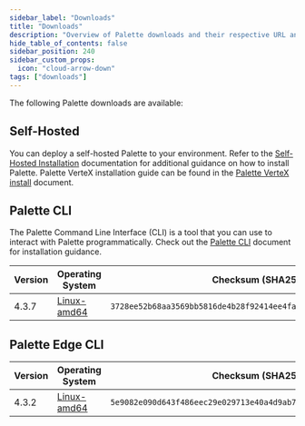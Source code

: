 ```yaml
---
sidebar_label: "Downloads"
title: "Downloads"
description: "Overview of Palette downloads and their respective URL and checksums."
hide_table_of_contents: false
sidebar_position: 240
sidebar_custom_props:
  icon: "cloud-arrow-down"
tags: ["downloads"]
---
```


The following Palette downloads are available:

## Self-Hosted

You can deploy a self-hosted Palette to your environment. Refer to the
[Self-Hosted Installation](enterprise-version/install-palette/install-palette.md) documentation for additional guidance
on how to install Palette. Palette VerteX installation guide can be found in the
[Palette VerteX install](./vertex/install-palette-vertex/install-palette-vertex.md) document.

## Palette CLI

The Palette Command Line Interface (CLI) is a tool that you can use to interact with Palette programmatically. Check out
the [Palette CLI](./automation/palette-cli/palette-cli.md) document for installation guidance.

| Version <!-- palette-cli-version-table --> | Operating System                                                                      | Checksum (SHA256)                                                  |
| ------------------------------------------ | ------------------------------------------------------------------------------------- | ------------------------------------------------------------------ |
| 4.3.7                                      | [Linux-amd64](https://software.spectrocloud.com/palette-cli/v4.3.7/linux/cli/palette) | `3728ee52b68aa3569bb5816de4b28f92414ee4fa5f43a9c7507a0abc5bbbc23e` |

## Palette Edge CLI

| Version <!-- edge-version-table --> | Operating System                                                                      | Checksum (SHA256)                                                  |
| ----------------------------------- | ------------------------------------------------------------------------------------- | ------------------------------------------------------------------ |
| 4.3.2                               | [Linux-amd64](https://software.spectrocloud.com/stylus/v4.3.2/cli/linux/palette-edge) | `5e9082e090d643f486eec29e029713e40a4d9ab75978a438d1c6d4ad2500b90d` |
